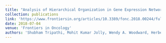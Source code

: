 ```yaml
---
title: "Analysis of Hierarchical Organization in Gene Expression Networks Reveals Underlying Principles of Collective Tumor Cell Dissemination and Metastatic Aggressiveness of Inflammatory Breast Cancer"
collection: publications
link: 'https://www.frontiersin.org/articles/10.3389/fonc.2018.00244/full'
date: 2018-07-04
venue: 'Frontiers in Oncology'
authors: 'Shubham Tripathi, Mohit Kumar Jolly, Wendy A. Woodward, Herbert Levine, and Michael W. Deem'
---
```

